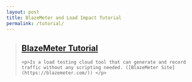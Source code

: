 ```yaml
---
layout: post
title: BlazeMeter and Load Impact Tutorial
permalink: /tutorial/
---
```


<blockquote>
    <h2><a href="/BlazeMeter">BlazeMeter Tutorial</a></h2>
    
    <p>Is a load testing cloud tool that can generate and record traffic without any scripting needed. ([BlazeMeter Site](https://blazemeter.com/)) </p>

</blockquote>
